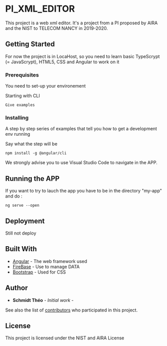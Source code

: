 # PI_XML_EDITOR

This project is a web xml editor. It's a project from a PI proposed by AIRA and the NIST to TELECOM NANCY in 2019-2020.

## Getting Started

For now the project is in LocaHost, so you need to learn basic TypeScrypt (= JavaScrypt), HTML5, CSS and Angular to work on it

### Prerequisites

You need to set-up your environement 

Starting with CLI

```
Give examples
```

### Installing

A step by step series of examples that tell you how to get a development env running

Say what the step will be

```
npm install -g @angular/cli
```

We strongly advise you to use Visual Studio Code to navigate in the APP. 



## Running the APP

If you want to try to lauch the app you have to be in the directory "my-app" and do : 

```
ng serve --open
```


## Deployment

Still not deploy

## Built With

* [Angular](https://angular.io/) - The web framework used
* [FireBase](https://firebase.google.com/) - Use to manage DATA
* [Bootstrap](https://getbootstrap.com/) - Used for CSS


## Author

* **Schmidt Théo** - *Initial work* - 

See also the list of [contributors](https://github.com/Schmidt96u96/PI_XML_EDITOR/graphs/contributors) who participated in this project.

## License

This project is licensed under the NIST and AIRA License 


